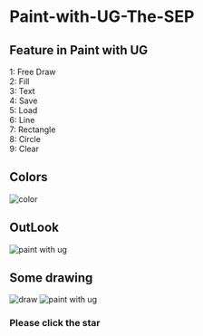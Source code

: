 # Paint-with-UG-The-SEP
## Feature in Paint with UG
1: Free Draw </br>
2: Fill </br>
3: Text </br>
4: Save </br>
5: Load </br>
6: Line </br>
7: Rectangle </br>
8: Circle </br>
9: Clear </br>
 
 ## Colors
 ![color](https://user-images.githubusercontent.com/75884061/104131874-5d96c700-539f-11eb-9a13-57f1da378603.png)
 ## OutLook
![paint with ug](https://user-images.githubusercontent.com/75884061/104131899-8ae37500-539f-11eb-84fb-831175b0d947.jpg)
## Some drawing
![draw](https://user-images.githubusercontent.com/75884061/104132156-7c965880-53a1-11eb-9aac-719a722a3a01.png)
![paint with ug](https://user-images.githubusercontent.com/75884061/104132331-adc35880-53a2-11eb-9a15-4944b0a09d27.jpeg)
 
### Please click the star
